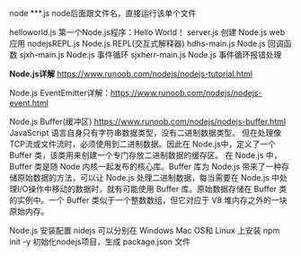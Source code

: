node ***.js     node后面跟文件名，直接运行该单个文件



helloworld.js   第一个Node.js程序：Hello World！
server.js       创建 Node.js web应用
nodejsREPL.js   Node.js REPL(交互式解释器)
hdhs-main.js    Node.js 回调函数
sjxh-main.js    Node.js 事件循环
sjxherr-main.js Node.js 事件循环报错处理



******Node.js详解****** https://www.runoob.com/nodejs/nodejs-tutorial.html

Node.js EventEmitter详解：https://www.runoob.com/nodejs/nodejs-event.html

Node.js Buffer(缓冲区)  https://www.runoob.com/nodejs/nodejs-buffer.html
JavaScript 语言自身只有字符串数据类型，没有二进制数据类型。
但在处理像TCP流或文件流时，必须使用到二进制数据。因此在 Node.js中，定义了一个 Buffer 类，该类用来创建一个专门存放二进制数据的缓存区。
在 Node.js 中，Buffer 类是随 Node 内核一起发布的核心库。Buffer 库为 Node.js 带来了一种存储原始数据的方法，可以让 Node.js 处理二进制数据，每当需要在 Node.js 中处理I/O操作中移动的数据时，就有可能使用 Buffer 库。原始数据存储在 Buffer 类的实例中。一个 Buffer 类似于一个整数数组，但它对应于 V8 堆内存之外的一块原始内存。



Node.js 安装配置
    nidejs 可以分别在 Windows Mac OS和 Linux 上安装
npm init -y 初始化nodejs项目，生成 package.json 文件

